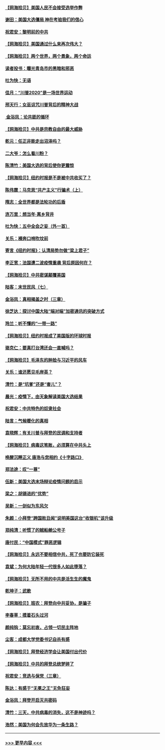 #### [【网海拾贝】美国人民不会接受选举作弊](../pages/nsc993/n12528850.md?t=11061802) 
#### [谢田：美国大选僵局 神在考验我们的信心](../pages/nsc993/n12527932.md?t=11061802) 
#### [祝君安：黎明前的中共](../pages/nsc993/n12524071.md?t=11061802) 
#### [【网海拾贝】美国通过什么来再次伟大？](../pages/nsc993/n12523844.md?t=11061802) 
#### [【网海拾贝】两个世界，两个景象，两个命运](../pages/nsc993/n12521419.md?t=11061802) 
#### [读者投书：曝光青岛市的黑暗和邪恶](../pages/nsc993/n12520988.md?t=11061802) 
#### [吐为快：无语](../pages/nsc993/n12518588.md?t=11061802) 
#### [佳月：“川普2020”是一场世界运动](../pages/nsc993/n12518581.md?t=11061802) 
#### [邢天行：女巫诅咒川普背后的精神大战](../pages/nsc993/n12517257.md?t=11061802) 
#### [ 金浴凤：论共匪的循环](../pages/nsc993/n12517133.md?t=11061802) 
#### [【网海拾贝】中共是宗教自由的最大威胁](../pages/nsc993/n12516879.md?t=11061802) 
#### [乾元：任正非能走出沼泽吗？](../pages/nsc993/n12515831.md?t=11061802) 
#### [二大爷：怎么看川粉？](../pages/nsc993/n12515820.md?t=11061802) 
#### [陈清竹：美国大选的背后使你更震惊](../pages/nsc993/n12515589.md?t=11061802) 
#### [【网海拾贝】纽约时报是不是被中共收买了？](../pages/nsc993/n12515122.md?t=11061802) 
#### [陈伟霆：马克思“共产主义”行骗术（上）](../pages/nsc993/n12510217.md?t=11061802) 
#### [隋志：全世界都是法轮功的后盾](../pages/nsc993/n12510636.md?t=11061802) 
#### [连万里：想当年‧离乡背井](../pages/nsc993/n12510623.md?t=11061802) 
#### [吐为快：五中全会之妄（外一首）](../pages/nsc993/n12510470.md?t=11061802) 
#### [关乐：裸奔口哨吹坟前](../pages/nsc993/n12510403.md?t=11061802) 
#### [寄言《纽约时报》：认清局势勿做“梁上君子”](../pages/nsc993/n12510042.md?t=11061802) 
#### [李正宽：法国遭二波疫情重袭 背后原因何在？](../pages/nsc993/n12509971.md?t=11061802) 
#### [【网海拾贝】中共密谋颠覆美国](../pages/nsc993/n12509816.md?t=11061802) 
#### [陆客：末世民风（七）](../pages/nsc993/n12507822.md?t=11061802) 
#### [金浴凤：真相揭盖之时（三章）](../pages/nsc993/n12507804.md?t=11061802) 
#### [徐芝达：探讨中国大陆“端对端”加密通讯的突破方式](../pages/nsc993/n12507682.md?t=11061802) 
#### [玲兰：听不懂的“一带一路”](../pages/nsc993/n12507669.md?t=11061802) 
#### [【网海拾贝】纽约时报成了美国版的环球时报](../pages/nsc993/n12507053.md?t=11061802) 
#### [骆克仁：要真打台湾还会一直喊吗？](../pages/nsc993/n12506843.md?t=11061802) 
#### [【网海拾贝】毛泽东的肿脸与习近平的风车](../pages/nsc993/n12504537.md?t=11061802) 
#### [关乐：谁还愿见毛岸英？](../pages/nsc993/n12503866.md?t=11061802) 
#### [清竹：是“坑爹”还是“害儿”？](../pages/nsc993/n12503034.md?t=11061802) 
#### [晨光：疫情下，由天象解读美国大选结果](../pages/nsc993/n12502536.md?t=11061802) 
#### [祝君安：中共特色的奴隶社会](../pages/nsc993/n12501529.md?t=11061802) 
#### [陆言：气候暖化的真相](../pages/nsc993/n12501183.md?t=11061802) 
#### [袁晓辉：有关川普与拜登的民调和支持者](../pages/nsc993/n12500433.md?t=11061802) 
#### [【网海拾贝】病毒这笔账，必须算在中共头上](../pages/nsc993/n12500320.md?t=11061802) 
#### [唤醒沉睡正义 唐浩与您相约《十字路口》](../pages/nsc993/n12497980.md?t=11061802) 
#### [郑法途：叹“一尊”](../pages/nsc993/n12498837.md?t=11061802) 
#### [伍新：美国大选末场辩论疫情问题的启示](../pages/nsc993/n12498829.md?t=11061802) 
#### [梁之：胡锡进的“优势”](../pages/nsc993/n12498780.md?t=11061802) 
#### [吴新：一剑似为东风欠](../pages/nsc993/n12498772.md?t=11061802) 
#### [朱颜：小拜登“跨国败丑闻”说明美国这台“收银机”该升级](../pages/nsc993/n12498731.md?t=11061802) 
#### [郑纯清：听惯了的贼船艄公号子](../pages/nsc993/n12498721.md?t=11061802) 
#### [唐付民：“中国模式”罪恶逻辑](../pages/nsc993/n12498310.md?t=11061802) 
#### [【网海拾贝】永远不要相信中共，死了也要防它装死](../pages/nsc993/n12498162.md?t=11061802) 
#### [袁斌：为何大陆年轻一代很多人如此堕落？](../pages/nsc993/n12495696.md?t=11061802) 
#### [【网海拾贝】无所不用的中共是活生生的魔鬼](../pages/nsc993/n12495621.md?t=11061802) 
#### [乾坤子：武歌](../pages/nsc993/n12493391.md?t=11061802) 
#### [【网海拾贝】班农：拜登向中共妥协，是骗子](../pages/nsc993/n12492877.md?t=11061802) 
#### [李春草：摸着石头过河](../pages/nsc993/n12491121.md?t=11061802) 
#### [颜纯钩：莫忘初衷，占领一切民主阵地](../pages/nsc993/n12490965.md?t=11061802) 
#### [尘客：成都大学党委书记自杀有感](../pages/nsc993/n12490950.md?t=11061802) 
#### [【网海拾贝】拜登经济学会让美国付出代价](../pages/nsc993/n12489662.md?t=11061802) 
#### [【网海拾贝】中共的拜登总统梦碎了](../pages/nsc993/n12487896.md?t=11061802) 
#### [祝君安：竞选与保党（三章）](../pages/nsc993/n12487258.md?t=11061802) 
#### [陈达：有感于“无冕之王”无免狂妄](../pages/nsc993/n12485133.md?t=11061802) 
#### [金浴凤：拜登开启灭共密码](../pages/nsc993/n12485125.md?t=11061802) 
#### [清竹：三天，中共病毒的消失，这不是神迹吗？](../pages/nsc993/n12485027.md?t=11061802) 
#### [浩然：美国为何会先放华为一条生路？](../pages/nsc993/n12484997.md?t=11061802) 

----
#### [ >>> 更早内容 <<< ](../indexes/nsc993-earlier.md)
